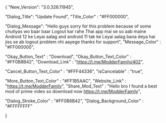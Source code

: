    
   
   {
"New_Version": "3.0.326.11945",

"Dialog_Title": "Update Found",
"Title_Color" : "#FF000000",

"Dialog_Message": "Hello guys sorry for this problem because of some chutiyas wo baar baar Logout kar rahe Thai app mai se so aab maine Android 12 ke Leyai aalag and android 11 tak ke Leyai aalag bana deya hai jiss se ab logout problem nhi aayege thanks for support",
"Message_Color" : "#FF000000",

"Okay_Button_Text" : "Download",
"Okay_Button_Text_Color" : "#FF0B8B42",
"Download_Link" : "https://t.me/ModderFamily/402",

"Cancel_Button_Text_Color" : "#FFF44336",
"isCancelable" : "true",

"More_Button_Text_Color" : "#FF1B5AAC",
"Website_Link" : "https://t.me/ModderFamily",
"Share_Mod_Text" : "Hello bro I found a best mod of prime video so download now https://t.me/ModderFamily",


"Dialog_Stroke_Color" : "#FF0B8B42",
"Dialog_Background_Color" : "#FFFFFFFF"

}
